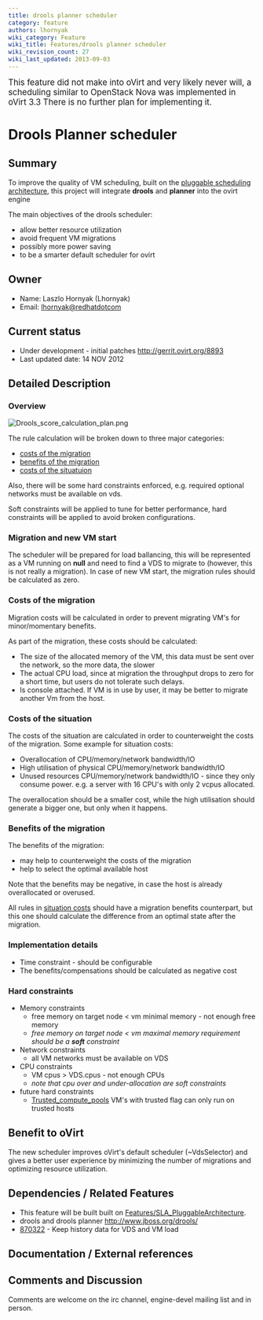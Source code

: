 ```yaml
---
title: drools planner scheduler
category: feature
authors: lhornyak
wiki_category: Feature
wiki_title: Features/drools planner scheduler
wiki_revision_count: 27
wiki_last_updated: 2013-09-03
---
```


<big> This feature did not make into oVirt and very likely never will, a scheduling similar to OpenStack Nova was implemented in oVirt 3.3 There is no further plan for implementing it. </big>

# Drools Planner scheduler

## Summary

To improve the quality of VM scheduling, built on the [pluggable scheduling architecture](/develop/release-management/features/sla/ovirtschedulerapi/), this project will integrate **drools** and **planner** into the ovirt engine

The main objectives of the drools scheduler:

*   allow better resource utilization
*   avoid frequent VM migrations
*   possibly more power saving
*   to be a smarter default scheduler for ovirt

## Owner

*   Name: Laszlo Hornyak (Lhornyak)
*   Email: <lhornyak@redhatdotcom>

## Current status

*   Under development - initial patches <http://gerrit.ovirt.org/8893>
*   Last updated date: 14 NOV 2012

## Detailed Description

### Overview

![](Drools_score_calculation_plan.png "Drools_score_calculation_plan.png")

The rule calculation will be broken down to three major categories:

*   [costs of the migration](#Costs_of_the_migration)
*   [benefits of the migration](#Benefits_of_the_migration)
*   [costs of the situatuion](#Costs_of_the_situation)

Also, there will be some hard constraints enforced, e.g. required optional networks must be available on vds.

Soft constraints will be applied to tune for better performance, hard constraints will be applied to avoid broken configurations.

### Migration and new VM start

The scheduler will be prepared for load ballancing, this will be represented as a VM running on **null** and need to find a VDS to migrate to (however, this is not really a migration). In case of new VM start, the migration rules should be calculated as zero.

### Costs of the migration

Migration costs will be calculated in order to prevent migrating VM's for minor/momentary benefits.

As part of the migration, these costs should be calculated:

*   The size of the allocated memory of the VM, this data must be sent over the network, so the more data, the slower
*   The actual CPU load, since at migration the throughput drops to zero for a short time, but users do not tolerate such delays.
*   Is console attached. If VM is in use by user, it may be better to migrate another Vm from the host.

### Costs of the situation

The costs of the situation are calculated in order to counterweight the costs of the migration. Some example for situation costs:

*   Overallocation of CPU/memory/network bandwidth/IO
*   High utilisation of physical CPU/memory/network bandwidth/IO
*   Unused resources CPU/memory/network bandwidth/IO - since they only consume power. e.g. a server with 16 CPU's with only 2 vcpus allocated.

The overallocation should be a smaller cost, while the high utilisation should generate a bigger one, but only when it happens.

### Benefits of the migration

The benefits of the migration:

*   may help to counterweight the costs of the migration
*   help to select the optimal available host

Note that the benefits may be negative, in case the host is already overallocated or overused.

All rules in [situation costs](#costs_of_the_situation) should have a migration benefits counterpart, but this one should calculate the difference from an optimal state after the migration.

### Implementation details

*   Time constraint - should be configurable
*   The benefits/compensations should be calculated as negative cost

### Hard constraints

*   Memory constraints
    -   free memory on target node < vm minimal memory - not enough free memory
    -   *free memory on target node < vm maximal memory requirement should be a **soft** constraint*
*   Network constraints
    -   all VM networks must be available on VDS
*   CPU constraints
    -   VM cpus > VDS.cpus - not enough CPUs
    -   *note that cpu over and under-allocation are soft constraints*
*   future hard constraints
    -   [Trusted_compute_pools](/develop/release-management/features/sla/trusted-compute-pools/) VM's with trusted flag can only run on trusted hosts

## Benefit to oVirt

The new scheduler improves oVirt's default scheduler (~VdsSelector) and gives a better user experience by minimizing the number of migrations and optimizing resource utilization.

## Dependencies / Related Features

*   This feature will be built built on [Features/SLA_PluggableArchitecture](/develop/release-management/features/sla/ovirtschedulerapi/).
*   drools and drools planner <http://www.jboss.org/drools/>
*   [870322](https://bugzilla.redhat.com/870322) - Keep history data for VDS and VM load

## Documentation / External references

## Comments and Discussion

Comments are welcome on the irc channel, engine-devel mailing list and in person.

